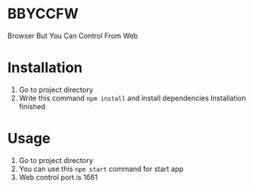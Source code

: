 # BBYCCFW
Browser But You Can Control From Web
# Installation
 1. Go to project directory
 2. Write this command `npm install` and install dependencies
 Installation finished
# Usage
 1. Go to project directory
 2. You can use this `npm start` command for start app
 3. Web control port is 1661
